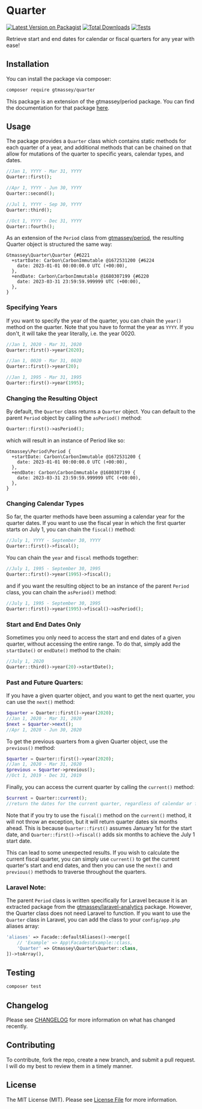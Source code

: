# Quarter

[![Latest Version on Packagist][ico-version]][link-packagist]
[![Total Downloads][ico-downloads]][link-downloads]
[![Tests][ico-tests]][link-tests]

Retrieve start and end dates for calendar or fiscal quarters for any year with ease! 

## Installation

You can install the package via composer:

```bash
composer require gtmassey/quarter
```

This package is an extension of the gtmassey/period package. You can find the documentation for that package [here](https://github.com/gtmassey/period). 

## Usage

The package provides a `Quarter` class which contains static methods for each quarter of a year, and additional methods that can be chained on that allow for mutations of the quarter to specific years, calendar types, and dates.

```php
//Jan 1, YYYY - Mar 31, YYYY
Quarter::first();

//Apr 1, YYYY - Jun 30, YYYY
Quarter::second();

//Jul 1, YYYY - Sep 30, YYYY
Quarter::third();

//Oct 1, YYYY - Dec 31, YYYY
Quarter::fourth();
```

As an extension of the `Period` class from [gtmassey/period](https://github.com/gtmassey/period), the resulting Quarter object is structured the same way:

```
Gtmassey\Quarter\Quarter {#6221
  +startDate: Carbon\CarbonImmutable @1672531200 {#6224
    date: 2023-01-01 00:00:00.0 UTC (+00:00),
  },
  +endDate: Carbon\CarbonImmutable @1680307199 {#6220
    date: 2023-03-31 23:59:59.999999 UTC (+00:00),
  },
}
```

### Specifying Years

If you want to specify the year of the quarter, you can chain the `year()` method on the quarter. Note that you have to format the year as `YYYY`. If you don't, it will take the year literally, i.e. the year 0020.

```php
//Jan 1, 2020 - Mar 31, 2020
Quarter::first()->year(2020);

//Jan 1, 0020 - Mar 31, 0020
Quarter::first()->year(20);

//Jan 1, 1995 - Mar 31, 1995
Quarter::first()->year(1995);
```

### Changing the Resulting Object

By default, the `Quarter` class returns a `Quarter` object. You can default to the parent `Period` object by calling the `asPeriod()` method:

```php
Quarter::first()->asPeriod();
```

which will result in an instance of Period like so:

```
Gtmassey\Period\Period {
  +startDate: Carbon\CarbonImmutable @1672531200 {
    date: 2023-01-01 00:00:00.0 UTC (+00:00),
  },
  +endDate: Carbon\CarbonImmutable @1680307199 {
    date: 2023-03-31 23:59:59.999999 UTC (+00:00),
  },
}

```

### Changing Calendar Types

So far, the quarter methods have been assuming a calendar year for the quarter dates. If you want to use the fiscal year in which the first quarter starts on July 1, you can chain the `fiscal()` method:

```php
//July 1, YYYY - September 30, YYYY
Quarter::first()->fiscal();
```

You can chain the `year` and `fiscal` methods together:

```php
//July 1, 1995 - September 30, 1995
Quarter::first()->year(1995)->fiscal();
```

and if you want the resulting object to be an instance of the parent `Period` class, you can chain the `asPeriod()` method:

```php
//July 1, 1995 - September 30, 1995
Quarter::first()->year(1995)->fiscal()->asPeriod();
```

### Start and End Dates Only

Sometimes you only need to access the start and end dates of a given quarter, without accessing the entire range. To do that, simply add the `startDate()` or `endDate()` method to the chain:

```php
//July 1, 2020
Quarter::third()->year(20)->startDate();
```

### Past and Future Quarters:

If you have a given quarter object, and you want to get the next quarter, you can use the `next()` method:

```php
$quarter = Quarter::first()->year(2020);
//Jan 1, 2020 - Mar 31, 2020
$next = $quarter->next();
//Apr 1, 2020 - Jun 30, 2020
```

To get the previous quarters from a given Quarter object, use the `previous()` method:

```php
$quarter = Quarter::first()->year(2020);
//Jan 1, 2020 - Mar 31, 2020
$previous = $quarter->previous();
//Oct 1, 2019 - Dec 31, 2019
```

Finally, you can access the current quarter by calling the `current()` method:

```php
$current = Quarter::current();
//return the dates for the current quarter, regardless of calendar or fiscal dates.
```

Note that if you try to use the `fiscal()` method on the `current()` method, it will not throw an exception, but it will return quarter dates six months ahead. This is because `Quarter::first()` assumes January 1st for the start date, and `Quarter::first()->fiscal()` adds six months to achieve the July 1 start date. 

This can lead to some unexpected results. If you wish to calculate the current fiscal quarter, you can simply use `current()` to get the current quarter's start and end dates, and then you can use the `next()` and `previous()` methods to traverse throughout the quarters. 

### Laravel Note:

The parent `Period` class is written specifically for Laravel because it is an extracted package from the [gtmassey/laravel-analytics](https://github.com/gtmassey/laravel-analytics) package. However, the Quarter class does not need Laravel to function. If you want to use the `Quarter` class in Laravel, you can add the class to your `config/app.php` aliases array:

```php
'aliases' => Facade::defaultAliases()->merge([
    // 'Example' => App\Facades\Example::class,
    'Quarter' => Gtmassey\Quarter\Quarter::class,
])->toArray(),
```

## Testing

```bash
composer test
```

## Changelog

Please see [CHANGELOG](CHANGELOG.md) for more information on what has changed recently.

## Contributing

To contribute, fork the repo, create a new branch, and submit a pull request. I will do my best to review them in a timely manner. 

## License

The MIT License (MIT). Please see [License File](LICENSE.md) for more information.

[ico-version]: https://img.shields.io/packagist/v/gtmassey/quarter.svg?style=flat-square
[ico-downloads]: https://img.shields.io/packagist/dt/gtmassey/quarter.svg?style=flat-square
[ico-tests]: https://github.com/gtmassey/quarter/actions/workflows/run-tests.yml/badge.svg

[link-packagist]: https://packagist.org/packages/gtmassey/quarter
[link-downloads]: https://packagist.org/packages/gtmassey/quarter
[link-tests]: https://github.com/gtmassey/quarter/actions/workflows/run-tests.yml
